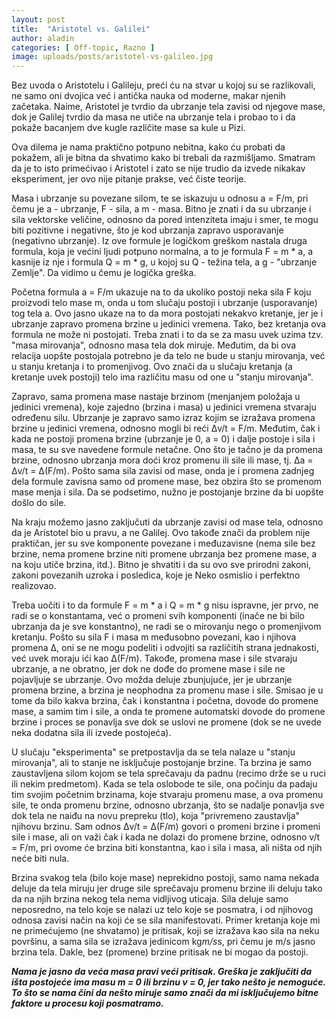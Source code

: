 ```yaml
---
layout: post
title:  "Aristotel vs. Galilei"
author: aladin
categories: [ Off-topic, Razno ]
image: uploads/posts/aristotel-vs-galileo.jpg
---
```

Bez uvoda o Aristotelu i Galileju, preći ću na stvar u kojoj su se razlikovali, ne samo oni dvojica već i antička nauka od moderne, makar njenih začetaka. Naime, Aristotel je tvrdio da ubrzanje tela zavisi od njegove mase, dok je Galilej tvrdio da masa ne utiče na ubrzanje tela i probao to i da pokaže bacanjem dve kugle različite mase sa kule u Pizi.

Ova dilema je nama praktično potpuno nebitna, kako ću probati da pokažem, ali je bitna da shvatimo kako bi trebali da razmišljamo. Smatram da je to isto primećivao i Aristotel i zato se nije trudio da izvede nikakav eksperiment, jer ovo nije pitanje prakse, već čiste teorije.

Masa i ubrzanje su povezane silom, te se iskazuju u odnosu a = F/m, pri čemu je a - ubrzanje, F - sila, a m - masa. Bitno je znati i da su ubrzanje i sila vektorske veličine, odnosno da pored intenziteta imaju i smer, te mogu biti pozitivne i negativne, što je kod ubrzanja zapravo usporavanje (negativno ubrzanje). Iz ove formule je logičkom greškom nastala druga formula, koja je većini ljudi potpuno normalna, a to je formula F = m * a, a kasnije iz nje i formula Q = m * g, u kojoj su Q - težina tela, a g - "ubrzanje Zemlje". Da vidimo u čemu je logička greška.

Početna formula a = F/m ukazuje na to da ukoliko postoji neka sila F koju proizvodi telo mase m, onda u tom slučaju postoji i ubrzanje (usporavanje) tog tela a. Ovo jasno ukaze na to da mora postojati nekakvo kretanje, jer je i ubrzanje zapravo promena brzine u jedinici vremena. Tako, bez kretanja ova formula ne može ni postojati. Treba znati i to da se za masu uvek uzima tzv. "masa mirovanja", odnosno masa tela dok miruje. Međutim, da bi ova relacija uopšte postojala potrebno je da telo ne bude u stanju mirovanja, već u stanju kretanja i to promenjivog. Ovo znači da u slučaju kretanja (a kretanje uvek postoji) telo ima različitu masu od one u "stanju mirovanja".

Zapravo, sama promena mase nastaje brzinom (menjanjem položaja u jedinici vremena), koje zajedno (brzina i masa) u jedinici vremena stvaraju određenu silu. Ubrzanje je zapravo samo izraz kojim se izražava promena brzine u jedinici vremena, odnosno mogli bi reći Δv/t = F/m. Međutim, čak i kada ne postoji promena brzine (ubrzanje je 0, a = 0) i dalje postoje i sila i masa, te su sve navedene formule netačne. Ono što je tačno je da promena brzine, odnosno ubrzanja mora doći kroz promenu ili sile ili mase, tj. Δa = Δv/t = Δ(F/m). Pošto sama sila zavisi od mase, onda je i promena zadnjeg dela formule zavisna samo od promene mase, bez obzira što se promenom mase menja i sila. Da se podsetimo, nužno je postojanje brzine da bi uopšte došlo do sile.

Na kraju možemo jasno zaključuti da ubrzanje zavisi od mase tela, odnosno da je Aristotel bio u pravu, a ne Galilej. Ovo takođe znači da problem nije praktičan, jer su sve komponente povezane i međuzavisne (nema sile bez brzine, nema promene brzine niti promene ubrzanja bez promene mase, a na koju utiče brzina, itd.). Bitno je shvatiti i da su ovo sve prirodni zakoni, zakoni povezanih uzroka i posledica, koje je Neko osmislio i perfektno realizovao.

Treba uočiti i to da formule F = m * a i Q = m * g nisu ispravne, jer prvo, ne radi se o konstantama, već o promeni svih komponenti (inače ne bi bilo ubrzanja da je sve konstantno), ne radi se o mirovanju nego o promenjivom kretanju. Pošto su sila F i masa m međusobno povezani, kao i njihova promena Δ, oni se ne mogu podeliti i odvojiti sa različitih strana jednakosti, već uvek moraju ići kao Δ(F/m). Takođe, promena mase i sile stvaraju ubrzanje, a ne obratno, jer dok ne dođe do promene mase i sile ne pojavljuje se ubrzanje. Ovo možda deluje zbunjujuće, jer je ubrzanje promena brzine, a brzina je neophodna za promenu mase i sile. Smisao je u tome da bilo kakva brzina, čak i konstantna i početna, dovode do promene mase, a samim tim i sile, a onda te promene automatski dovode do promene brzine i proces se ponavlja sve dok se uslovi ne promene (dok se ne uvede neka dodatna sila ili izvede postojeća).

U slučaju "eksperimenta" se pretpostavlja da se tela nalaze u "stanju mirovanja", ali to stanje ne isključuje postojanje brzine. Ta brzina je samo zaustavljena silom kojom se tela sprečavaju da padnu (recimo drže se u ruci ili nekim predmetom). Kada se tela oslobode te sile, ona počinju da padaju tim svojim početnim brzinama, koje stvaraju promenu mase, a ova promenu sile, te onda promenu brzine, odnosno ubrzanja, što se nadalje ponavlja sve dok tela ne naiđu na novu prepreku (tlo), koja "privremeno zaustavlja" njihovu brzinu. Sam odnos Δv/t = Δ(F/m) govori o promeni brzine i promeni sile i mase, ali on važi čak i kada ne dolazi do promene brzine, odnosno v/t = F/m, pri ovome će brzina biti konstantna, kao i sila i masa, ali ništa od njih neće biti nula.

Brzina svakog tela (bilo koje mase) neprekidno postoji, samo nama nekada deluje da tela miruju jer druge sile sprečavaju promenu brzine ili deluju tako da na njih brzina nekog tela nema vidljivog uticaja. Sila deluje samo neposredno, na telo koje se nalazi uz telo koje se posmatra, i od njihovog odnosa zavisi način na koji će se sila manifestovati. Primer kretanja koje mi ne primećujemo (ne shvatamo) je pritisak, koji se izražava kao sila na neku površinu, a sama sila se izražava jedinicom kg*m/s*s, pri čemu je m/s jasno brzina tela. Dakle, bez (promene) brzine pritisak ne bi mogao da postoji.

<em>**Nama je jasno da veća masa pravi veći pritisak. Greška je zaključiti da išta postojeće ima masu m = 0 ili brzinu v = 0, jer tako nešto je nemoguće. To što se nama čini da nešto miruje samo znači da mi isključujemo bitne faktore u procesu koji posmatramo.**</em>